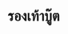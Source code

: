 ---
title: รองเท้าบู๊ต
bestseller: true
image: https://res.cloudinary.com/dpogbaqgk/image/upload/v1750667465/unnamed-file-12-800x800_xkqbyv.jpg
description: รองเท้าบู๊ต-ดำยาวไปป์#11 (44) 
category: การเกตษร
features:
  - อะไหล่ ล้อรถเข็นปูน 
layout: product.njk
---